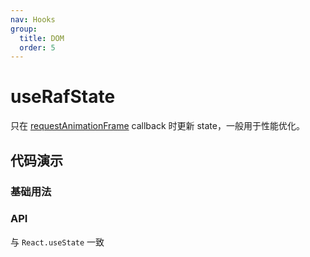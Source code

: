 ```yaml
---
nav: Hooks
group:
  title: DOM
  order: 5
---
```


# useRafState

只在 [requestAnimationFrame](https://developer.mozilla.org/en-US/docs/Web/API/window/requestAnimationFrame) callback 时更新 state，一般用于性能优化。

## 代码演示

### 基础用法

<code hideActions='["CSB"]' src="./demo/demo1.tsx"></code>

### API

与 `React.useState` 一致
